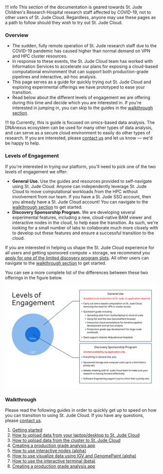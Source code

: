 !!! info
    This section of the documentation is geared towards St. Jude Children's Research Hospital research staff affected by COVID-19, not to other users of St. Jude Cloud. Regardless, anyone may use these pages as a path to follow should they wish to try out St. Jude Cloud.

### Overview

* The sudden, fully remote operation of St. Jude research staff due to the COVID-19 pandemic has caused higher than normal demand on VPN and HPC cluster resources. 
* In response to these events, the St. Jude Cloud team has worked with Information Services to accelerate our plans for exposing a cloud-based computational environment that can support both production-grade pipelines and interactive, ad-hoc analysis.
* This page serves as a guide for quickly trying out St. Jude Cloud and exploring experimental offerings we have prototyped to ease your transition.
* Read below about the different levels of engagement we are offering during this time and decide which you are interested in. If you're interested in jumping in, you can skip to the guides in the [walkthrough section](#walkthrough).

!!! tip 
    Currently, this is guide is focused on omics-based data analysis. The DNAnexus ecosystem can be used for many other types of data analysis, and can serve as a secure cloud environment to easily do other types of research. If you are interested, please [contact us](mailto:support@stjude.cloud) and let us know — we'd be happy to help.



### Levels of Engagement

If you're interested in trying our platform, you'll need to pick one of the two levels of engagement we offer:

* **General Use.** Use the guides and resources provided to self-navigate using St. Jude Cloud. Anyone can independently leverage St. Jude Cloud to move computational workloads from the HPC without involvement from our team. If you have a St. Jude SSO account, then you already have a St. Jude Cloud account! You can navigate to the [walkthrough section](#walkthrough) to get started.
* **Discovery Sponsorship Program.** We are developing several experimental features, including a new, cloud-native BAM viewer and interactive nodes in the cloud, to help ease the transition. As such, we're looking for a small number of labs to collaborate much more closely with to develop out these features and ensure a successful transition to the cloud.

If you are interested in helping us shape the St. Jude Cloud experience for all users and getting sponsored compute + storage, we recommend you [apply for one of the limited discovery program slots](../../files/DSPApplicationForm.pdf). All other users can navigate to the [walkthrough section](#walkthrough) to get started.

You can see a more complete list of the differences between these two offerings in the figure below.

![COVID-19 Programs](../../images/guides/covid-19/levels-of-engagement.png)

### Walkthrough

Please read the following guides in order to quickly get up to speed on how you can transition to using St. Jude Cloud. If you have any questions, please [contact us](mailto:support@stjude.cloud).

1. [Getting started](./getting-started.md)
2. [How to upload data from your laptop/desktop to St. Jude Cloud](./upload-local.md)
3. [How to upload data from the cluster to St. Jude Cloud](./upload-cluster.md)
4. [Creating a production grade analysis app](./create-an-app.md)
5. [How to use interactive nodes (alpha)](./interactive-node.md)
6. [How to use visualize data using IGV and GenomePaint (alpha)](./visualizing-ngs-data.md)
7. [How to use the interactive terminal (beta)](./interactive-terminal.md)
8. [Creating a production grade analysis app](./creating-a-cloud-app-covid.md)

